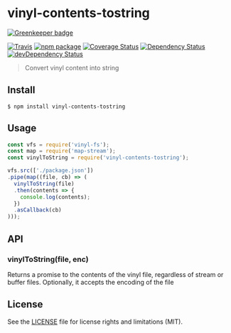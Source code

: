 # vinyl-contents-tostring

[![Greenkeeper badge](https://badges.greenkeeper.io/perrin4869/vinyl-contents-tostring.svg)](https://greenkeeper.io/)

[![Travis][build-badge]][build]
[![npm package][npm-badge]][npm]
[![Coverage Status][coveralls-badge]][coveralls]
[![Dependency Status][dependency-status-badge]][dependency-status]
[![devDependency Status][dev-dependency-status-badge]][dev-dependency-status]

> Convert vinyl content into string

## Install

```
$ npm install vinyl-contents-tostring
```


## Usage

```js
const vfs = require('vinyl-fs');
const map = require('map-stream');
const vinylToString = require('vinyl-contents-tostring');

vfs.src(['./package.json'])
.pipe(map((file, cb) => (
  vinylToString(file)
  .then(contents => {
    console.log(contents);
  })
  .asCallback(cb)
)));
```

## API

### vinylToString(file, enc)

Returns a promise to the contents of the vinyl file, regardless of stream or buffer files. Optionally, it accepts the encoding of the file

## License

See the [LICENSE](LICENSE.md) file for license rights and limitations (MIT).

[build-badge]: https://img.shields.io/travis/perrin4869/vinyl-contents-tostring/master.svg?style=flat-square
[build]: https://travis-ci.org/perrin4869/vinyl-contents-tostring

[npm-badge]: https://img.shields.io/npm/v/vinyl-contents-tostring.svg?style=flat-square
[npm]: https://www.npmjs.org/package/vinyl-contents-tostring

[coveralls-badge]: https://img.shields.io/coveralls/perrin4869/vinyl-contents-tostring/master.svg?style=flat-square
[coveralls]: https://coveralls.io/r/perrin4869/vinyl-contents-tostring

[dependency-status-badge]: https://david-dm.org/perrin4869/vinyl-contents-tostring.svg?style=flat-square
[dependency-status]: https://david-dm.org/perrin4869/vinyl-contents-tostring

[dev-dependency-status-badge]: https://david-dm.org/perrin4869/vinyl-contents-tostring/dev-status.svg?style=flat-square
[dev-dependency-status]: https://david-dm.org/perrin4869/vinyl-contents-tostring#info=devDependencies
